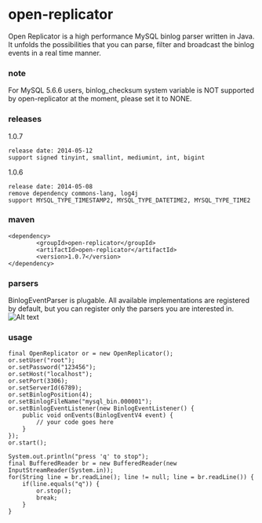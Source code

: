 open-replicator
===============

Open Replicator is a high performance MySQL binlog parser written in Java. It unfolds the possibilities that you can parse, filter and broadcast the binlog events in a real time manner.

### note

For MySQL 5.6.6 users, binlog_checksum system variable is NOT supported by open-replicator at the moment, please set it to NONE.

### releases
1.0.7

    release date: 2014-05-12
    support signed tinyint, smallint, mediumint, int, bigint
    
1.0.6

    release date: 2014-05-08
    remove dependency commons-lang, log4j
    support MYSQL_TYPE_TIMESTAMP2, MYSQL_TYPE_DATETIME2, MYSQL_TYPE_TIME2 

### maven
```
<dependency>
        <groupId>open-replicator</groupId>
        <artifactId>open-replicator</artifactId>
        <version>1.0.7</version>
</dependency>
```
### parsers

BinlogEventParser is plugable. All available implementations are registered by default, but you can register only the parsers you are interested in. 
![Alt text](http://dl.iteye.com/upload/attachment/0070/3054/4274ab64-b6d2-380b-86b2-56afa0de523d.png)

### usage
```
final OpenReplicator or = new OpenReplicator();
or.setUser("root");
or.setPassword("123456");
or.setHost("localhost");
or.setPort(3306);
or.setServerId(6789);
or.setBinlogPosition(4);
or.setBinlogFileName("mysql_bin.000001");
or.setBinlogEventListener(new BinlogEventListener() {
    public void onEvents(BinlogEventV4 event) {
        // your code goes here
    }
});
or.start();

System.out.println("press 'q' to stop");
final BufferedReader br = new BufferedReader(new InputStreamReader(System.in));
for(String line = br.readLine(); line != null; line = br.readLine()) {
    if(line.equals("q")) {
        or.stop();
        break;
    }
}
```
